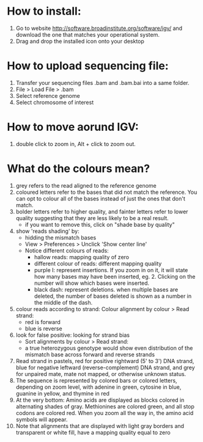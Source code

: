 # How to install:

1. Go to website http://software.broadinstitute.org/software/igv/ and download the one that matches your operational system.
2. Drag and drop the installed icon onto your desktop

# How to upload sequencing file:
1. Transfer your sequencing files .bam and .bam.bai into a same folder.
2. File > Load File > .bam
3. Select reference genome
4. Select chromosome of interest

# How to move aorund IGV:
  1. double click to zoom in, Alt + click to zoom out.
  
  
# What do the colours mean?
  1. grey refers to the read aligned to the reference genome
  2. coloured letters refer to the bases that did not match the reference. You can opt to colour all of the bases instead of just the ones that don't match.
  3. bolder letters refer to higher quality, and fainter letters refer to lower quality suggesting that they are less likely to be a real result.
      - if you want to remove this, click on "shade base by quality"
  4. show 'reads shading' by:
      - hidding the mismatch bases
      -  View > Preferences > Unclick 'Show center line'
      - Notice different colours of reads:
          + hallow reads: mapping quality of zero
          + different colour of reads: different mapping quality
          + purple I: represent insertions. If you zoom in on it, it will state how many bases may have been inserted, eg. 2. Clicking on the number will show which bases were inserted.
          + black dash: represent deletions. when multiple bases are deleted, the number of bases deleted is shown as a number in the middle of the dash.
 5. colour reads according to strand: Colour alignment by colour > Read strand:
      - red is forward
      - blue is reverse
 6. look for false positive: looking for strand bias
      - Sort alignments by colour > Read strand:
      - a true heterozygous genotype would show even distribution of the mismatch base across forward and reverse strands
 7. Read strand in pastels, red for positive rightward (5' to 3') DNA strand, blue for negative leftward (reverse-complement) DNA strand, and grey for unpaired mate, mate not mapped, or otherwise unknown status.
 8. The sequence is represented by colored bars or colored letters, depending on zoom level, with adenine in green, cytosine in blue, guanine in yellow, and thymine in red
 9. At the very bottom: Amino acids are displayed as blocks colored in alternating shades of gray. Methionines are colored green, and all stop codons are colored red. When you zoom all the way in, the amino acid symbols will appear. 
 10. Note that alignments that are displayed with light gray borders and transparent or white fill, have a mapping quality equal to zero
